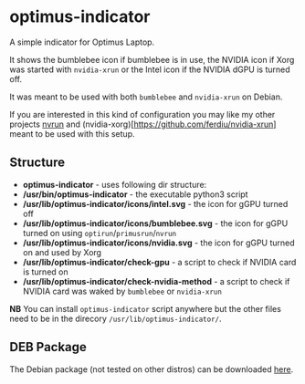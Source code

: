 # optimus-indicator

A simple indicator for Optimus Laptop.

It shows the bumblebee icon if bumblebee is in use, the NVIDIA icon if Xorg was started with `nvidia-xrun` or the Intel icon if the NVIDIA dGPU is turned off.

It was meant to be used with both `bumblebee` and `nvidia-xrun` on Debian.

If you are interested in this kind of configuration you may like my other projects [nvrun](https://github.com/ferdiu/nvrun) and (nvidia-xorg)[https://github.com/ferdiu/nvidia-xrun] meant to be used with this setup.

## Structure
* **optimus-indicator** - uses following dir structure:
* **/usr/bin/optimus-indicator** - the executable python3 script
* **/usr/lib/optimus-indicator/icons/intel.svg** - the icon for gGPU turned off
* **/usr/lib/optimus-indicator/icons/bumblebee.svg** - the icon for gGPU turned on using `optirun`/`primusrun`/`nvrun`
* **/usr/lib/optimus-indicator/icons/nvidia.svg** - the icon for gGPU turned on and used by Xorg
* **/usr/lib/optimus-indicator/check-gpu** - a script to check if NVIDIA card is turned on
* **/usr/lib/optimus-indicator/check-nvidia-method** - a script to check if NVIDIA card was waked by `bumblebee` or `nvidia-xrun`

**NB** You can install `optimus-indicator` script anywhere but the other files need to be in the direcory `/usr/lib/optimus-indicator/`.

## DEB Package
The Debian package (not tested on other distros) can be downloaded [here](https://ferdiu.github.io/debs/optimus-indicator_0.1-1.deb).
